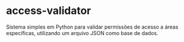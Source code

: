 # access-validator
Sistema simples em Python para validar permissões de acesso a áreas específicas, utilizando um arquivo JSON como base de dados.
